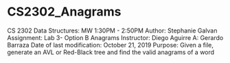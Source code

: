# CS2302_Anagrams
CS 2302 Data Structures: MW 1:30PM - 2:50PM
Author: Stephanie Galvan
Assignment: Lab 3- Option B Anagrams
Instructor: Diego Aguirre
A: Gerardo Barraza
Date of last modification: October 21, 2019
Purpose: Given a file, generate an AVL or Red-Black tree and find the valid anagrams of a word
